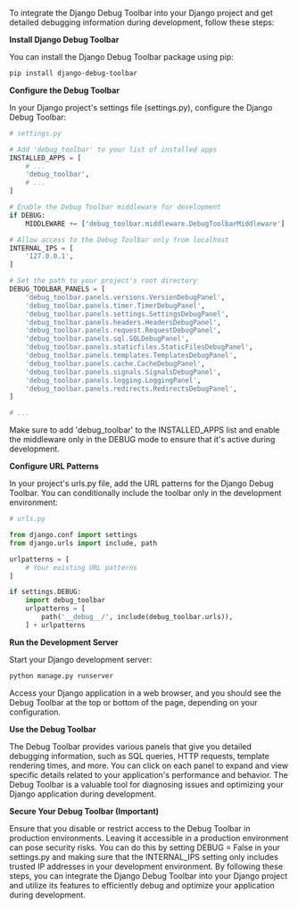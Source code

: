 To integrate the Django Debug Toolbar into your Django project and get detailed debugging information during development, follow these steps:

**Install Django Debug Toolbar**

You can install the Django Debug Toolbar package using pip:

```bash
pip install django-debug-toolbar
```

**Configure the Debug Toolbar**

In your Django project's settings file (settings.py), configure the Django Debug Toolbar:

```python
# settings.py

# Add 'debug_toolbar' to your list of installed apps
INSTALLED_APPS = [
    # ...
    'debug_toolbar',
    # ...
]

# Enable the Debug Toolbar middleware for development
if DEBUG:
    MIDDLEWARE += ['debug_toolbar.middleware.DebugToolbarMiddleware']

# Allow access to the Debug Toolbar only from localhost
INTERNAL_IPS = [
    '127.0.0.1',
]

# Set the path to your project's root directory
DEBUG_TOOLBAR_PANELS = [
    'debug_toolbar.panels.versions.VersionDebugPanel',
    'debug_toolbar.panels.timer.TimerDebugPanel',
    'debug_toolbar.panels.settings.SettingsDebugPanel',
    'debug_toolbar.panels.headers.HeadersDebugPanel',
    'debug_toolbar.panels.request.RequestDebugPanel',
    'debug_toolbar.panels.sql.SQLDebugPanel',
    'debug_toolbar.panels.staticfiles.StaticFilesDebugPanel',
    'debug_toolbar.panels.templates.TemplatesDebugPanel',
    'debug_toolbar.panels.cache.CacheDebugPanel',
    'debug_toolbar.panels.signals.SignalsDebugPanel',
    'debug_toolbar.panels.logging.LoggingPanel',
    'debug_toolbar.panels.redirects.RedirectsDebugPanel',
]

# ...
```

Make sure to add 'debug_toolbar' to the INSTALLED_APPS list and enable the middleware only in the DEBUG mode to ensure that it's active during development.

**Configure URL Patterns**

In your project's urls.py file, add the URL patterns for the Django Debug Toolbar. You can conditionally include the toolbar only in the development environment:

```python
# urls.py

from django.conf import settings
from django.urls import include, path

urlpatterns = [
    # Your existing URL patterns
]

if settings.DEBUG:
    import debug_toolbar
    urlpatterns = [
        path('__debug__/', include(debug_toolbar.urls)),
    ] + urlpatterns
```

**Run the Development Server**

Start your Django development server:

```bash
python manage.py runserver
```

Access your Django application in a web browser, and you should see the Debug Toolbar at the top or bottom of the page, depending on your configuration.

**Use the Debug Toolbar**

The Debug Toolbar provides various panels that give you detailed debugging information, such as SQL queries, HTTP requests, template rendering times, and more. You can click on each panel to expand and view specific details related to your application's performance and behavior.
The Debug Toolbar is a valuable tool for diagnosing issues and optimizing your Django application during development.

**Secure Your Debug Toolbar (Important)**

Ensure that you disable or restrict access to the Debug Toolbar in production environments. Leaving it accessible in a production environment can pose security risks. You can do this by setting DEBUG = False in your settings.py and making sure that the INTERNAL_IPS setting only includes trusted IP addresses in your development environment.
By following these steps, you can integrate the Django Debug Toolbar into your Django project and utilize its features to efficiently debug and optimize your application during development.
